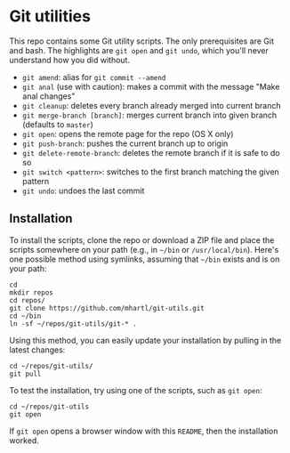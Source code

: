 # Git utilities

This repo contains some Git utility scripts. The only prerequisites are Git and bash. The highlights are `git open` and `git undo`, which you'll never understand how you did without.

* `git amend`: alias for `git commit --amend`
* `git anal` (use with caution): makes a commit with the message "Make anal changes"
* `git cleanup`: deletes every branch already merged into current branch
* `git merge-branch [branch]`: merges current branch into given branch (defaults to `master`)
* `git open`: opens the remote page for the repo (OS X only)
* `git push-branch`: pushes the current branch up to origin
* `git delete-remote-branch`: deletes the remote branch if it is safe to do so
* `git switch <pattern>`: switches to the first branch matching the given pattern
* `git undo`: undoes the last commit

## Installation

To install the scripts, clone the repo or download a ZIP file and place the scripts somewhere on your path (e.g., in `~/bin` or `/usr/local/bin`). Here's one possible method using symlinks, assuming that `~/bin` exists and is on your path:
    
    cd
    mkdir repos
    cd repos/
    git clone https://github.com/mhartl/git-utils.git
    cd ~/bin
    ln -sf ~/repos/git-utils/git-* .

Using this method, you can easily update your installation by pulling in the latest changes:

    cd ~/repos/git-utils/
    git pull
 
To test the installation, try using one of the scripts, such as `git open`:

    cd ~/repos/git-utils
    git open

If `git open` opens a browser window with this `README`, then the installation worked.